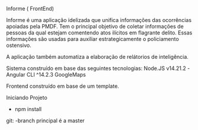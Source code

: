 Informe ( FrontEnd)

Informe é uma aplicação idelizada que unifica informações das ocorrências apoiadas pela PMDF.
Tem o principal objetivo de coletar informações de pessoas da qual estejam comentendo atos ilícitos em flagrante delito. Essas informações são usadas para auxiliar estrategicamente o policiamento ostensivo.

A aplicação também automatiza a elaboração de relátorios de inteligência.

Sistema construído em base das seguintes tecnologias:
Node.JS v14.21.2
-Angular CLI ^14.2.3
GoogleMaps

Frontend construído em base de um template.


Iniciando Projeto
- npm install

git:
-branch principal é a master